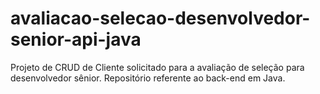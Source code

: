 # avaliacao-selecao-desenvolvedor-senior-api-java
Projeto de CRUD de Cliente solicitado para a avaliação de seleção para desenvolvedor sênior. Repositório referente ao back-end em Java.

